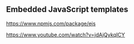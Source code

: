 
## Embedded JavaScript templates

https://www.npmjs.com/package/ejs

https://www.youtube.com/watch?v=jdAjQykqICY